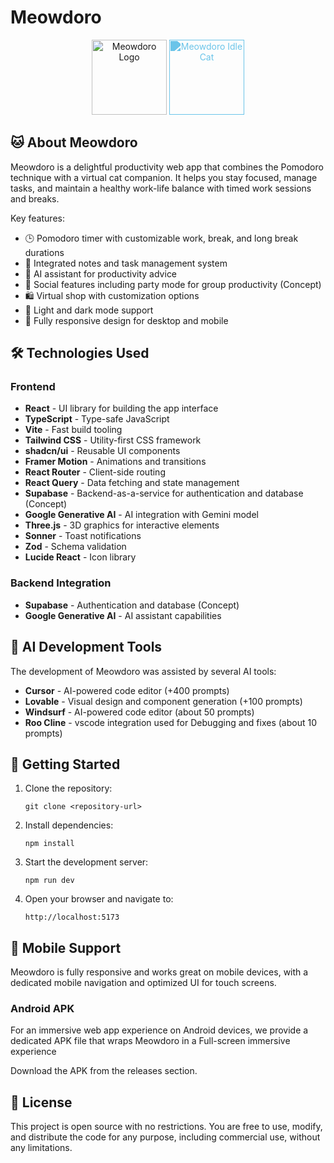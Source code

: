 # Meowdoro

<div align="center">
  <img src="/lovable-uploads/6c3148ec-dc2e-4a2b-a5b6-482ca6e3b664.png" alt="Meowdoro Logo" width="120" />
  <img src="/cat images/idle.png" alt="Meowdoro Idle Cat" width="120" style="filter: brightness(0) saturate(100%) invert(67%) sepia(72%) saturate(380%) hue-rotate(165deg) brightness(97%) contrast(88%);" />
</div>

## 🐱 About Meowdoro

Meowdoro is a delightful productivity web app that combines the Pomodoro technique with a virtual cat companion. It helps you stay focused, manage tasks, and maintain a healthy work-life balance with timed work sessions and breaks.

Key features:
- 🕒 Pomodoro timer with customizable work, break, and long break durations
- 📝 Integrated notes and task management system
- 🤖 AI assistant for productivity advice
- 👥 Social features including party mode for group productivity (Concept)
- 🛍️ Virtual shop with customization options
- 🌙 Light and dark mode support
- 📱 Fully responsive design for desktop and mobile

## 🛠️ Technologies Used

### Frontend
- **React** - UI library for building the app interface
- **TypeScript** - Type-safe JavaScript
- **Vite** - Fast build tooling
- **Tailwind CSS** - Utility-first CSS framework
- **shadcn/ui** - Reusable UI components
- **Framer Motion** - Animations and transitions
- **React Router** - Client-side routing
- **React Query** - Data fetching and state management
- **Supabase** - Backend-as-a-service for authentication and database (Concept)
- **Google Generative AI** - AI integration with Gemini model
- **Three.js** - 3D graphics for interactive elements
- **Sonner** - Toast notifications
- **Zod** - Schema validation
- **Lucide React** - Icon library

### Backend Integration
- **Supabase** - Authentication and database (Concept)
- **Google Generative AI** - AI assistant capabilities

## 🤖 AI Development Tools

The development of Meowdoro was assisted by several AI tools:

- **Cursor** - AI-powered code editor (+400 prompts)
- **Lovable** - Visual design and component generation (+100 prompts)
- **Windsurf** - AI-powered code editor (about 50 prompts)
- **Roo Cline** - vscode integration used for Debugging and fixes (about 10 prompts)

## 🚀 Getting Started

1. Clone the repository:
   ```
   git clone <repository-url>
   ```

2. Install dependencies:
   ```
   npm install
   ```

3. Start the development server:
   ```
   npm run dev
   ```

4. Open your browser and navigate to:
   ```
   http://localhost:5173
   ```

## 📱 Mobile Support

Meowdoro is fully responsive and works great on mobile devices, with a dedicated mobile navigation and optimized UI for touch screens.

### Android APK

For an immersive web app experience on Android devices, we provide a dedicated APK file that wraps Meowdoro in a Full-screen immersive experience


Download the APK from the releases section.

## 📝 License

This project is open source with no restrictions. You are free to use, modify, and distribute the code for any purpose, including commercial use, without any limitations.
